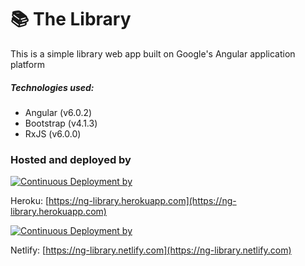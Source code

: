 # 📚 The Library

This is a simple library web app built on Google's Angular application platform
##### Technologies used:
* Angular (v6.0.2)
* Bootstrap (v4.1.3)
* RxJS (v6.0.0)

### Hosted and deployed by

[![Continuous Deployment by](https://www.herokucdn.com/deploy/button.svg)](https://ng-library.herokuapp.com)

Heroku: [https://ng-library.herokuapp.com](https://ng-library.herokuapp.com)


[![Continuous Deployment by](https://www.netlify.com/img/global/badges/netlify-color-accent.svg)]([https://ng-library.netlify.com)

Netlify: [https://ng-library.netlify.com](https://ng-library.netlify.com)
